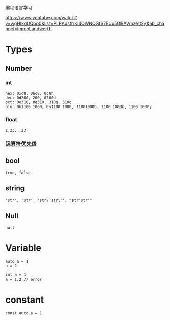 编程语言学习

https://www.youtube.com/watch?v=wgHIkdUQbp0&list=PLRAdsfhKI4OWNOSfS7EUu5GRAVmze1t2y&ab_channel=ImmoLandwerth

# Types

## Number

### int
```
hex: 0xc8, 0hc8, 0c8h
dec: 0d200, 200, 0200d
oct: 0o310, 0q310, 310q, 310o
bin: 0b1100_1000, 0y1100_1000, 11001000b, 1100_1000b, 1100_1000y
```

### float
```
1.23, .23
```

### [运算符优先级](https://developer.mozilla.org/zh-CN/docs/Web/JavaScript/Reference/Operators/Operator_Precedence)


## bool
```
true, false
```

## string
```
"str", 'str', 'str\'str\'', "str'str'"
```

## Null
```
null
```

# Variable
```
auto a = 1
a = 2

int a = 1
a = 1.2 // error
```

# constant
```
const auto a = 1
```